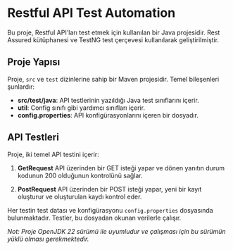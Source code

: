 # Restful API Test Automation

Bu proje, Restful API'ları test etmek için kullanılan bir Java projesidir. Rest Assured kütüphanesi ve TestNG test çerçevesi kullanılarak geliştirilmiştir.

## Proje Yapısı

Proje, `src` ve `test` dizinlerine sahip bir Maven projesidir. Temel bileşenleri şunlardır:

- **src/test/java**: API testlerinin yazıldığı Java test sınıflarını içerir.
- **util**: Config sınıfı gibi yardımcı sınıfları içerir.
- **config.properties**: API konfigürasyonlarını içeren bir dosyadır.

## API Testleri

Proje, iki temel API testini içerir:

1. **GetRequest**
API üzerinden bir GET isteği yapar ve dönen yanıtın durum kodunun 200 olduğunun kontrolünü sağlar.

3. **PostRequest**
API üzerinden bir POST isteği yapar, yeni bir kayıt oluşturur ve oluşturulan kaydı kontrol eder.

Her testin test datası ve konfigürasyonu `config.properties` dosyasında bulunmaktadır. Testler, bu dosyadan okunan verilerle çalışır.


*Not: Proje OpenJDK 22 sürümü ile uyumludur ve çalışması için bu sürümün yüklü olması gerekmektedir.*
